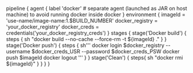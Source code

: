 pipeline {
  agent {
    label 'docker'  # separate agent (launched as JAR on host machine) to avoid running docker inside docker
  }
  environment {
    imageId = 'use-name/image-name:1.$BUILD_NUMBER'
    docker_registry = 'your_docker_registry'
    docker_creds = credentials('your_docker_registry_creds')
  }
  stages {
    stage('Docker build') {
      steps {
        sh "docker build --no-cache --force-rm -t ${imageId} ."
      }
    }
    stage('Docker push') {
      steps {
        sh'''
          docker login $docker_registry --username $docker_creds_USR --password $docker_creds_PSW
          docker push $imageId
          docker logout
        '''
      }
    }
    stage('Clean') {
      steps{
        sh "docker rmi ${imageId}"
      }
    }
  }
}

